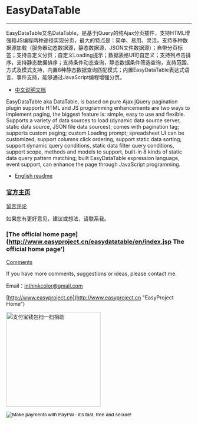# EasyDataTable 

---------------

EasyDataTable又名DataTable，是基于jQuery的纯Ajax分页插件，支持HTML增强和JS编程两种途径实现分页，最大的特点是：简单、易用、灵活。支持多种数据源加载（服务器动态数据源，静态数据源，JSON文件数据源）；自带分页标签；支持自定义分页；自定义Loading提示；数据表格UI可自定义；支持列点击排序，支持静态数据排序；支持条件动态查询，静态数据条件筛选查询，支持范围、方式及模式支持，内置8种静态数据查询匹配模式；内置EasyDataTable表达式语言、事件支持，能够通过JavaScript编程增强分页。

- [中文说明文档](doc/readme-zh_CN.md)


EasyDataTable aka DataTable, is based on pure Ajax jQuery pagination plugin supports HTML and JS programming enhancements are two ways to implement paging, the biggest feature is: simple, easy to use and flexible. Supports a variety of data sources to load (dynamic data source server, static data source, JSON file data sources); comes with pagination tag; supports custom paging; custom Loading prompt; spreadsheet UI can be customized; support columns click ordering, support static data sorting; support dynamic query conditions, static data filter query conditions, support scope, methods and models to support, built-in 8 kinds of static data query pattern matching; built EasyDataTable expression language, event support, can enhance the page through JavaScript programming.

- [English readme](doc/readme-en.md)


### [官方主页](http://www.easyproject.cn/easydatatable/zh-cn/index.jsp '官方主页')

[留言评论](http://www.easyproject.cn/easydatatable/zh-cn/index.jsp#donation '留言评论')

如果您有更好意见，建议或想法，请联系我。


### [The official home page](http://www.easyproject.cn/easydatatable/en/index.jsp The official home page')

[Comments](http://www.easyproject.cn/easydatatable/en/index.jsp#donation 'Comments')

If you have more comments, suggestions or ideas, please contact me.



Email：<inthinkcolor@gmail.com>

[http://www.easyproject.cn](http://www.easyproject.cn "EasyProject Home")

<img alt="支付宝钱包扫一扫捐助" src="http://www.easyproject.cn/images/s.png"  title="支付宝钱包扫一扫捐助"  height="256" width="256"></img>

<p>
<form action="https://www.paypal.com/cgi-bin/webscr" method="post" target="_blank">
<input type="hidden" name="cmd" value="_xclick">
<input type="hidden" name="business" value="inthinkcolor@gmail.com">
<input type="hidden" name="item_name" value="EasyProject development Donation">
<input type="hidden" name="no_note" value="1">
<input type="hidden" name="tax" value="0">
<input type="image" src="http://www.easyproject.cn/images/paypaldonation5.jpg"  title="PayPal donation"  border="0" name="submit" alt="Make payments with PayPal - it's fast, free and secure!">
</form>
</P>